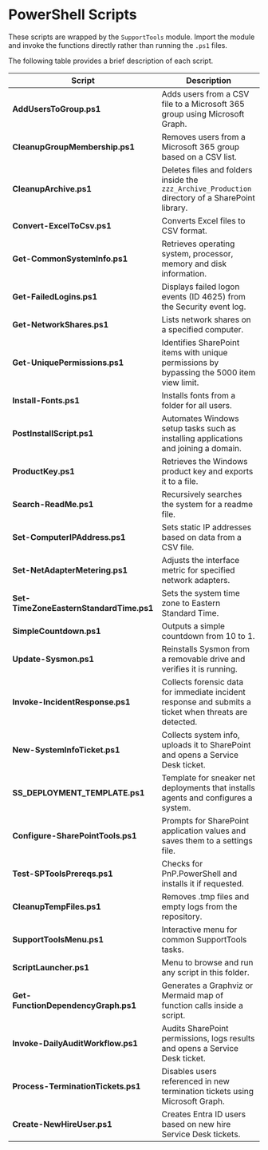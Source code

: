 # PowerShell Scripts

These scripts are wrapped by the `SupportTools` module. Import the module and invoke the functions directly rather than running the `.ps1` files.

The following table provides a brief description of each script.

| Script | Description |
|-------|-------------|
| **AddUsersToGroup.ps1** | Adds users from a CSV file to a Microsoft 365 group using Microsoft Graph. |
| **CleanupGroupMembership.ps1** | Removes users from a Microsoft 365 group based on a CSV list. |
| **CleanupArchive.ps1** | Deletes files and folders inside the `zzz_Archive_Production` directory of a SharePoint library. |
| **Convert-ExcelToCsv.ps1** | Converts Excel files to CSV format. |
| **Get-CommonSystemInfo.ps1** | Retrieves operating system, processor, memory and disk information. |
| **Get-FailedLogins.ps1** | Displays failed logon events (ID 4625) from the Security event log. |
| **Get-NetworkShares.ps1** | Lists network shares on a specified computer. |
| **Get-UniquePermissions.ps1** | Identifies SharePoint items with unique permissions by bypassing the 5000 item view limit. |
| **Install-Fonts.ps1** | Installs fonts from a folder for all users. |
| **PostInstallScript.ps1** | Automates Windows setup tasks such as installing applications and joining a domain. |
| **ProductKey.ps1** | Retrieves the Windows product key and exports it to a file. |
| **Search-ReadMe.ps1** | Recursively searches the system for a readme file. |
| **Set-ComputerIPAddress.ps1** | Sets static IP addresses based on data from a CSV file. |
| **Set-NetAdapterMetering.ps1** | Adjusts the interface metric for specified network adapters. |
| **Set-TimeZoneEasternStandardTime.ps1** | Sets the system time zone to Eastern Standard Time. |
| **SimpleCountdown.ps1** | Outputs a simple countdown from 10 to 1. |
| **Update-Sysmon.ps1** | Reinstalls Sysmon from a removable drive and verifies it is running. |
| **Invoke-IncidentResponse.ps1** | Collects forensic data for immediate incident response and submits a ticket when threats are detected. |
| **New-SystemInfoTicket.ps1** | Collects system info, uploads it to SharePoint and opens a Service Desk ticket. |
| **SS_DEPLOYMENT_TEMPLATE.ps1** | Template for sneaker net deployments that installs agents and configures a system. |
| **Configure-SharePointTools.ps1** | Prompts for SharePoint application values and saves them to a settings file. |
| **Test-SPToolsPrereqs.ps1** | Checks for PnP.PowerShell and installs it if requested. |
| **CleanupTempFiles.ps1** | Removes .tmp files and empty logs from the repository. |
| **SupportToolsMenu.ps1** | Interactive menu for common SupportTools tasks. |
| **ScriptLauncher.ps1** | Menu to browse and run any script in this folder. |
| **Get-FunctionDependencyGraph.ps1** | Generates a Graphviz or Mermaid map of function calls inside a script. |
| **Invoke-DailyAuditWorkflow.ps1** | Audits SharePoint permissions, logs results and opens a Service Desk ticket. |
| **Process-TerminationTickets.ps1** | Disables users referenced in new termination tickets using Microsoft Graph. |
| **Create-NewHireUser.ps1** | Creates Entra ID users based on new hire Service Desk tickets. |
